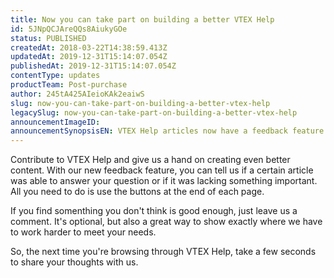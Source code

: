 ```yaml
---
title: Now you can take part on building a better VTEX Help
id: 5JNpQCJAreQQs8AiukyGOe
status: PUBLISHED
createdAt: 2018-03-22T14:38:59.413Z
updatedAt: 2019-12-31T15:14:07.054Z
publishedAt: 2019-12-31T15:14:07.054Z
contentType: updates
productTeam: Post-purchase
author: 245tA425AIeioKAk2eaiwS
slug: now-you-can-take-part-on-building-a-better-vtex-help
legacySlug: now-you-can-take-part-on-building-a-better-vtex-help
announcementImageID: 
announcementSynopsisEN: VTEX Help articles now have a feedback feature to let us know what you're thinking about our content.
---
```


Contribute to VTEX Help and give us a hand on creating even better content. With our new feedback feature, you can tell us if a certain article was able to answer your question or if it was lacking something important. All you need to do is use the buttons at the end of each page. 

If you find somenthing you don't think is good enough, just leave us a comment. It's optional, but also a great way to show exactly where we have to work harder to meet your needs. 

So, the next time you're browsing through VTEX Help, take a few seconds to share your thoughts with us. 
